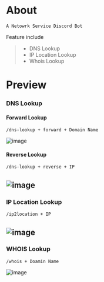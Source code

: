 # About
`A Netowrk Service Discord Bot`

Feature include
> - DNS Lookup
> - IP Location Lookup
> - Whois Lookup
# Preview
### DNS Lookup
#### Forward Lookup
```
/dns-lookup + forward + Domain Name
```

![image](https://github.com/user-attachments/assets/f1b2644d-cbbd-4b18-b94c-28a2462a63c1)
#### Reverse Lookup
```
/dns-lookup + reverse + IP
```

![image](https://github.com/user-attachments/assets/e532d68e-c5be-4951-ad12-7b55d7ba15ef)
---
### IP Location Lookup
```
/ip2location + IP
```
![image](https://github.com/user-attachments/assets/a549bdb9-d740-4615-8f27-9df55e99a64b)
---
### WHOIS Lookup
```
/whois + Doamin Name
```

![image](https://github.com/user-attachments/assets/b0ef556f-1556-49d2-90b2-5cf81d8f499a)

